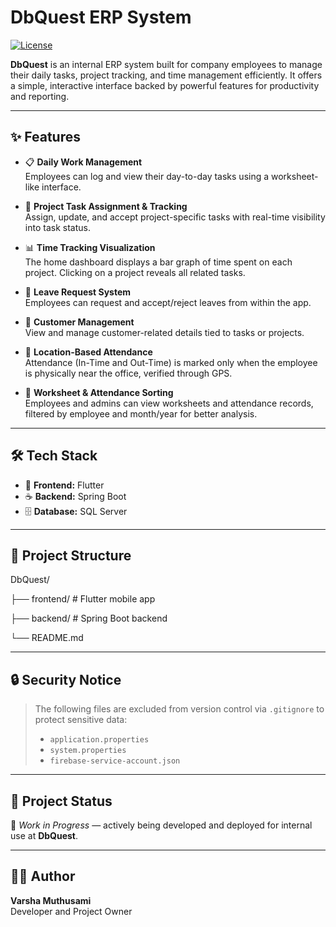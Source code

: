 # DbQuest ERP System

[![License](https://img.shields.io/badge/License-Apache_2.0-blue.svg)](LICENSE)

**DbQuest** is an internal ERP system built for company employees to manage their daily tasks, project tracking, and time management efficiently. It offers a simple, interactive interface backed by powerful features for productivity and reporting.

---

## ✨ Features

- 📋 **Daily Work Management**  
  Employees can log and view their day-to-day tasks using a worksheet-like interface.

- 📁 **Project Task Assignment & Tracking**  
  Assign, update, and accept project-specific tasks with real-time visibility into task status.

- 📊 **Time Tracking Visualization**  
  The home dashboard displays a bar graph of time spent on each project. Clicking on a project reveals all related tasks.

- 🛫 **Leave Request System**  
  Employees can request and accept/reject leaves from within the app.

- 👥 **Customer Management**  
  View and manage customer-related details tied to tasks or projects.

- 📍 **Location-Based Attendance**  
  Attendance (In-Time and Out-Time) is marked only when the employee is physically near the office, verified through GPS.

- 📅 **Worksheet & Attendance Sorting**  
  Employees and admins can view worksheets and attendance records, filtered by employee and month/year for better analysis.

---


## 🛠 Tech Stack

- 💙 **Frontend:** Flutter  
- ☕ **Backend:** Spring Boot  
- 🗄️ **Database:** SQL Server

---

## 📁 Project Structure

DbQuest/

├── frontend/ # Flutter mobile app

├── backend/ # Spring Boot backend

└── README.md

---

## 🔒 Security Notice

> The following files are excluded from version control via `.gitignore` to protect sensitive data:
> 
> - `application.properties`
> - `system.properties`
> - `firebase-service-account.json`

---

## 📌 Project Status

🚧 *Work in Progress* — actively being developed and deployed for internal use at **DbQuest**.

---

## 👩‍💻 Author

**Varsha Muthusami**  
Developer and Project Owner
